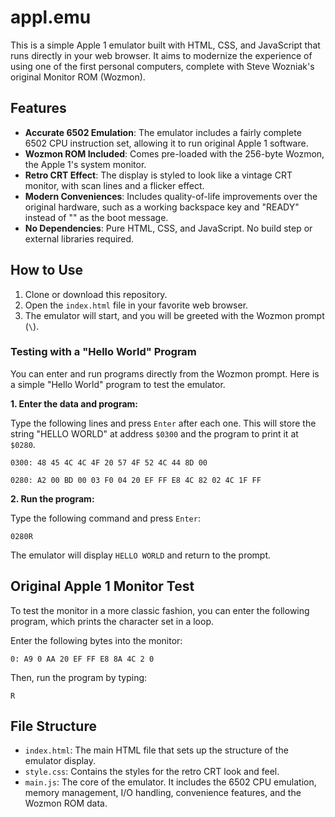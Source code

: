 # appl.emu

This is a simple Apple 1 emulator built with HTML, CSS, and JavaScript that runs directly in your web browser. It aims to modernize the experience of using one of the first personal computers, complete with Steve Wozniak's original Monitor ROM (Wozmon).

## Features

*   **Accurate 6502 Emulation**: The emulator includes a fairly complete 6502 CPU instruction set, allowing it to run original Apple 1 software.
*   **Wozmon ROM Included**: Comes pre-loaded with the 256-byte Wozmon, the Apple 1's system monitor.
*   **Retro CRT Effect**: The display is styled to look like a vintage CRT monitor, with scan lines and a flicker effect.
*   **Modern Conveniences**: Includes quality-of-life improvements over the original hardware, such as a working backspace key and "READY" instead of "\" as the boot message.
*   **No Dependencies**: Pure HTML, CSS, and JavaScript. No build step or external libraries required.

## How to Use

1.  Clone or download this repository.
2.  Open the `index.html` file in your favorite web browser.
3.  The emulator will start, and you will be greeted with the Wozmon prompt (`\`).

### Testing with a "Hello World" Program

You can enter and run programs directly from the Wozmon prompt. Here is a simple "Hello World" program to test the emulator.

**1. Enter the data and program:**

Type the following lines and press `Enter` after each one. This will store the string "HELLO WORLD" at address `$0300` and the program to print it at `$0280`.

```
0300: 48 45 4C 4C 4F 20 57 4F 52 4C 44 8D 00
```
```
0280: A2 00 BD 00 03 F0 04 20 EF FF E8 4C 82 02 4C 1F FF
```

**2. Run the program:**

Type the following command and press `Enter`:

```
0280R
```

The emulator will display `HELLO WORLD` and return to the prompt.

## Original Apple 1 Monitor Test

To test the monitor in a more classic fashion, you can enter the following program, which prints the character set in a loop.

Enter the following bytes into the monitor:
```
0: A9 0 AA 20 EF FF E8 8A 4C 2 0
```

Then, run the program by typing:
```
R
```

## File Structure

*   `index.html`: The main HTML file that sets up the structure of the emulator display.
*   `style.css`: Contains the styles for the retro CRT look and feel.
*   `main.js`: The core of the emulator. It includes the 6502 CPU emulation, memory management, I/O handling, convenience features, and the Wozmon ROM data. 